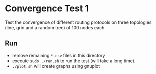 # Convergence Test 1

Test the convergence of different routing protocols on three topologies (line, grid and a random tree) of 100 nodes each.

## Run

* remove remaining `*.csv` files in this directory
* execute `sudo ./run.sh` to run the test (will take a long time).
* `./plot.sh` will create graphs using gnuplot
